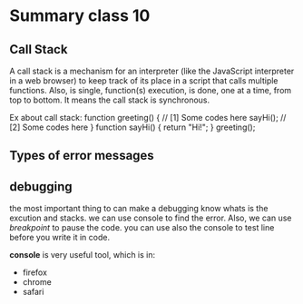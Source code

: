 # Summary class 10

## Call Stack
A call stack is a mechanism for an interpreter (like the JavaScript interpreter in a web browser) to keep track of its place in a script that calls multiple functions. Also, is single, function(s) execution, is done, one at a time, from top to bottom. It means the call stack is synchronous.

Ex about call stack:
function greeting() {
   // [1] Some codes here
   sayHi();
   // [2] Some codes here
}
function sayHi() {
   return "Hi!";
}
greeting();

## Types of error messages

## debugging
the most important thing to can make a debugging know whats is the excution and stacks. we can use console to find the error. Also, we can use *breakpoint* to pause the code. you can use also the console to test line before you write it in code.

**console** is very useful tool, which is in:
- firefox
- chrome
- safari
